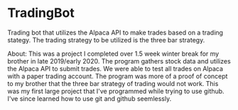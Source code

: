 # TradingBot
Trading bot that utilizes the Alpaca API to make trades based on a trading stategy. The trading strategy to be utilized is the three bar strategy.

About: This was a project I completed over 1.5 week winter break for my brother in late 2019/early 2020. The program gathers stock data and utilizes the Alpaca API to submit trades.
We were able to test all trades on Alpaca with a paper trading account. The program was more of a proof of concept to my brother that the three bar strategy of trading would not work. This was my first large project that I've programmed while trying to use github. I've since learned how to use git and github seemlessly.
